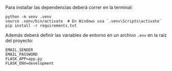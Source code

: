 Para installar las dependencias deberá correr en la terminal:
```
python -m venv .venv
source .venv/bin/activate  # En Windows usa `.venv\Scripts\activate`
pip install -r requirements.txt
```

Además deberá definir las variables de entorno en un archivo `.env` en la raíz del proyecto:
```
EMAIL_SENDER
EMAIL_PASSWORD
FLASK_APP=app.py
FLASK_ENV=development
```